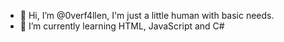 - 👋 Hi, I’m @0verf4llen, I'm just a little human with basic needs. 
- 🌱 I’m currently learning HTML, JavaScript and C#

<!---
0verf4llen/0verf4llen is a ✨ special ✨ repository because its `README.md` (this file) appears on your GitHub profile.
You can click the Preview link to take a look at your changes.
--->
